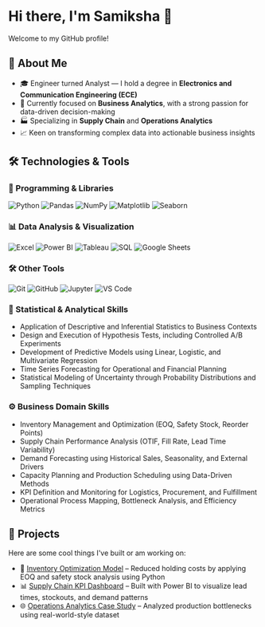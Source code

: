 # Hi there, I'm Samiksha 👋

Welcome to my GitHub profile!

## 🚀 About Me

- 🎓 Engineer turned Analyst — I hold a degree in **Electronics and Communication Engineering (ECE)**  
- 💼 Currently focused on **Business Analytics**, with a strong passion for data-driven decision-making  
- 🏭 Specializing in **Supply Chain** and **Operations Analytics**  
- 📈 Keen on transforming complex data into actionable business insights
## 🛠️ Technologies & Tools


### 🐍 Programming & Libraries

![Python](https://img.shields.io/badge/-Python-3776AB?style=flat&logo=python&logoColor=white)
![Pandas](https://img.shields.io/badge/-Pandas-150458?style=flat&logo=pandas&logoColor=white)
![NumPy](https://img.shields.io/badge/-NumPy-013243?style=flat&logo=numpy&logoColor=white)
![Matplotlib](https://img.shields.io/badge/-Matplotlib-11557C?style=flat)
![Seaborn](https://img.shields.io/badge/-Seaborn-2D3F50?style=flat)

### 📊 Data Analysis & Visualization

![Excel](https://img.shields.io/badge/-Excel-217346?style=flat&logo=microsoft-excel&logoColor=white)
![Power BI](https://img.shields.io/badge/-Power%20BI-F2C811?style=flat&logo=powerbi&logoColor=black)
![Tableau](https://img.shields.io/badge/-Tableau-E97627?style=flat&logo=tableau&logoColor=white)
![SQL](https://img.shields.io/badge/-SQL-4479A1?style=flat&logo=mysql&logoColor=white)
![Google Sheets](https://img.shields.io/badge/-Google%20Sheets-34A853?style=flat&logo=googlesheets&logoColor=white)


### 🛠️ Other Tools

![Git](https://img.shields.io/badge/-Git-F05032?style=flat&logo=git&logoColor=white)
![GitHub](https://img.shields.io/badge/-GitHub-181717?style=flat&logo=github&logoColor=white)
![Jupyter](https://img.shields.io/badge/-Jupyter-F37626?style=flat&logo=jupyter&logoColor=white)
![VS Code](https://img.shields.io/badge/-VSCode-007ACC?style=flat&logo=visual-studio-code&logoColor=white)

### 🧠 Statistical & Analytical Skills

- Application of Descriptive and Inferential Statistics to Business Contexts  
- Design and Execution of Hypothesis Tests, including Controlled A/B Experiments  
- Development of Predictive Models using Linear, Logistic, and Multivariate Regression  
- Time Series Forecasting for Operational and Financial Planning  
- Statistical Modeling of Uncertainty through Probability Distributions and Sampling Techniques  


### ⚙️ Business Domain Skills

- Inventory Management and Optimization (EOQ, Safety Stock, Reorder Points)  
- Supply Chain Performance Analysis (OTIF, Fill Rate, Lead Time Variability)  
- Demand Forecasting using Historical Sales, Seasonality, and External Drivers  
- Capacity Planning and Production Scheduling using Data-Driven Methods  
- KPI Definition and Monitoring for Logistics, Procurement, and Fulfillment  
- Operational Process Mapping, Bottleneck Analysis, and Efficiency Metrics  

## 📌 Projects

Here are some cool things I've built or am working on:

- 🔧 [Inventory Optimization Model](#) – Reduced holding costs by applying EOQ and safety stock analysis using Python  
- 📊 [Supply Chain KPI Dashboard](#) – Built with Power BI to visualize lead times, stockouts, and demand patterns  
- 🌐 [Operations Analytics Case Study](#) – Analyzed production bottlenecks using real-world-style dataset
